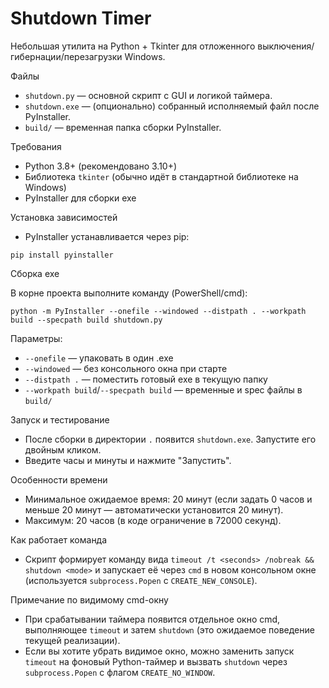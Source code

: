 # Shutdown Timer

Небольшая утилита на Python + Tkinter для отложенного выключения/гибернации/перезагрузки Windows.

Файлы
- `shutdown.py` — основной скрипт с GUI и логикой таймера.
- `shutdown.exe` — (опционально) собранный исполняемый файл после PyInstaller.
- `build/` — временная папка сборки PyInstaller.

Требования
- Python 3.8+ (рекомендовано 3.10+)
- Библиотека `tkinter` (обычно идёт в стандартной библиотеке на Windows)
- PyInstaller для сборки exe

Установка зависимостей
- PyInstaller устанавливается через pip:

```pwsh
pip install pyinstaller
```

Сборка exe

В корне проекта выполните команду (PowerShell/cmd):

```pwsh
python -m PyInstaller --onefile --windowed --distpath . --workpath build --specpath build shutdown.py
```

Параметры:
- `--onefile` — упаковать в один .exe
- `--windowed` — без консольного окна при старте
- `--distpath .` — поместить готовый exe в текущую папку
- `--workpath build`/`--specpath build` — временные и spec файлы в `build/`

Запуск и тестирование
- После сборки в директории `.` появится `shutdown.exe`. Запустите его двойным кликом.
- Введите часы и минуты и нажмите "Запустить".

Особенности времени
- Минимальное ожидаемое время: 20 минут (если задать 0 часов и меньше 20 минут — автоматически установится 20 минут).
- Максимум: 20 часов (в коде ограничение в 72000 секунд).

Как работает команда
- Скрипт формирует команду вида `timeout /t <seconds> /nobreak && shutdown <mode>` и запускает её через `cmd` в новом консольном окне (используется `subprocess.Popen` с `CREATE_NEW_CONSOLE`).

Примечание по видимому cmd-окну
- При срабатывании таймера появится отдельное окно cmd, выполняющее `timeout` и затем `shutdown` (это ожидаемое поведение текущей реализации).
- Если вы хотите убрать видимое окно, можно заменить запуск `timeout` на фоновый Python-таймер и вызвать `shutdown` через `subprocess.Popen` с флагом `CREATE_NO_WINDOW`.





